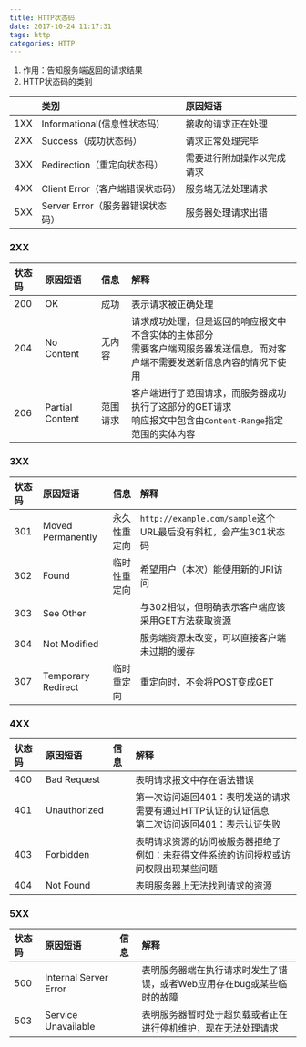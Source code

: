 ```yaml
---
title: HTTP状态码
date: 2017-10-24 11:17:31
tags: http
categories: HTTP
---
```


1. 作用：告知服务端返回的请求结果
2. HTTP状态码的类别

||类别|原因短语|
|:--|:--|:--|
|1XX|Informational(信息性状态码)|接收的请求正在处理|
|2XX|Success（成功状态码）|请求正常处理完毕|
|3XX|Redirection（重定向状态码）|需要进行附加操作以完成请求|
|4XX|Client Error（客户端错误状态码）|服务端无法处理请求|
|5XX|Server Error（服务器错误状态码）|服务器处理请求出错|

### 2XX
|状态码|原因短语|信息|解释|
|:--|:--|:--|:--|
|200|OK|成功|表示请求被正确处理|
|204|No Content|无内容|请求成功处理，但是返回的响应报文中不含实体的主体部分<br/>需要客户端网服务器发送信息，而对客户端不需要发送新信息内容的情况下使用|
|206|Partial Content|范围请求|客户端进行了范围请求，而服务器成功执行了这部分的GET请求<br/>响应报文中包含由`Content-Range`指定范围的实体内容|

### 3XX
|状态码|原因短语|信息|解释|
|:--|:--|:--|:--|
|301|Moved Permanently|永久性重定向|`http://example.com/sample`这个URL最后没有斜杠，会产生301状态码|
|302|Found|临时性重定向|希望用户（本次）能使用新的URI访问|
|303|See Other||与302相似，但明确表示客户端应该采用GET方法获取资源|
|304|Not Modified||服务端资源未改变，可以直接客户端未过期的缓存|
|307|Temporary Redirect|临时重定向|重定向时，不会将POST变成GET|

### 4XX
|状态码|原因短语|信息|解释|
|:--|:--|:--|:--|
|400|Bad Request||表明请求报文中存在语法错误|
|401|Unauthorized||第一次访问返回401：表明发送的请求需要有通过HTTP认证的认证信息<br/>第二次访问返回401：表示认证失败|
|403|Forbidden||表明请求资源的访问被服务器拒绝了<br/>例如：未获得文件系统的访问授权或访问权限出现某些问题|
|404|Not Found||表明服务器上无法找到请求的资源|

### 5XX
|状态码|原因短语|信息|解释|
|:--|:--|:--|:--|
|500|Internal Server Error||表明服务器端在执行请求时发生了错误，或者Web应用存在bug或某些临时的故障|
|503|Service Unavailable||表明服务器暂时处于超负载或者正在进行停机维护，现在无法处理请求|
